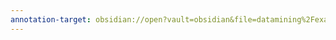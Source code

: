 ```yaml
---
annotation-target: obsidian://open?vault=obsidian&file=datamining%2Fexam%20prep%2FDataMiningSummary2022.pdf
---
```

